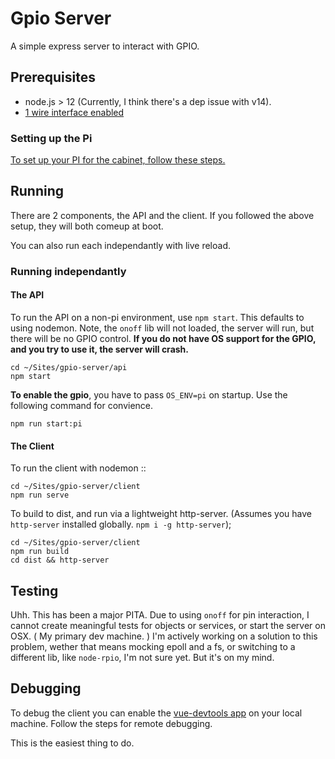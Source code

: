 # Gpio Server

A simple express server to interact with GPIO.

## Prerequisites

* node.js > 12 (Currently, I think there's a dep issue with v14).
* [1 wire interface enabled](https://www.raspberrypi-spy.co.uk/2018/02/enable-1-wire-interface-raspberry-pi/)

### Setting up the Pi

[To set up your PI for the cabinet, follow these steps.](pi-config.md)

## Running

There are 2 components, the API and the client. If you followed the above setup, they will both comeup at boot.

You can also run each independantly with live reload.

### Running independantly

#### The API

To run the API on a non-pi environment, use `npm start`. This defaults to using nodemon. Note, the `onoff` lib will not loaded, the server will run, but there will be no GPIO control. __If you do not have OS support for the GPIO, and you try to use it, the server will crash.__

```
cd ~/Sites/gpio-server/api
npm start
```

__To enable the gpio__, you have to pass `OS_ENV=pi` on startup. Use the following command for convience.

```
npm run start:pi
```

#### The Client

To run the client with nodemon ::

```
cd ~/Sites/gpio-server/client
npm run serve
```

To build to dist, and run via a lightweight http-server. (Assumes you have `http-server` installed globally. `npm i -g http-server`);

```
cd ~/Sites/gpio-server/client
npm run build
cd dist && http-server
```


## Testing

Uhh. This has been a major PITA. Due to using `onoff` for pin interaction, I cannot create meaningful
tests for objects or services, or start the server on OSX. ( My primary dev machine. ) I'm actively working
on a solution to this problem, wether that means mocking epoll and a fs, or switching to a different
lib, like `node-rpio`, I'm not sure yet. But it's on my mind.

## Debugging

To debug the client you can enable the [vue-devtools app]() on your local machine. Follow the steps for remote debugging.

This is the easiest thing to do.